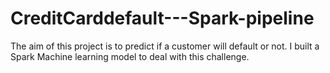 # CreditCarddefault---Spark-pipeline

The aim of this project is to predict if a customer will default or not. I built a Spark Machine learning model to deal with this challenge.
